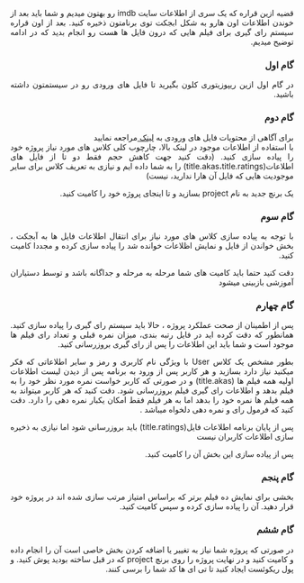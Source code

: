 
<div dir='rtl' align="justify">
  

قضیه ازین قراره که یک سری از اطلاعات سایت imdb  رو بهتون میدیم و شما باید بعد از خوندن اطلاعات اون هارو به شکل ابجکت توی برنامتون ذخیره کنید.
بعد از اون قراره سیستم رای گیری برای فیلم هایی که درون فایل ها هست رو انجام بدید که در ادامه توضیح میدیم.


### گام اول
در گام اول ازین ریپوزیتوری کلون بگیرید تا فایل های ورودی رو در سیستمتون داشته باشید.

### گام دوم
 برای آگاهی از محتویات فایل های ورودی به [لینک ](https://www.imdb.com/interfaces/) مراجعه نمایید  
با استفاده از اطلاعات موجود در لینک بالا، چارچوب کلی کلاس های مورد نیاز پروژه خود را پیاده سازی کنید.
(دقت کنید جهت کاهش حجم فقط دو تا از فایل های اطلاعات(title.akas،title.ratings) را به شما داده ایم و نیازی به تعریف کلاس برای سایر موجودیت هایی که فایل آن هارا ندارید، نیست)


یک برنچ جدید به نام project بسازید و تا اینجای پروژه خود را کامیت کنید.

### گام سوم
با توجه به پیاده سازی کلاس های مورد نیاز برای انتقال اطلاعات فایل ها به آبجکت ، بخش خواندن از فایل و نمایش اظلاعات خوانده شد را پیاده سازی کرده و مجددا کامیت کنید.

دقت کنید حتما باید کامیت های شما مرحله به مرحله و جداگانه باشد و توسط دستیاران آموزشی بازبینی میشود

### گام چهارم
پس از اطمینان از صحت عملکرد پروژه ، حالا باید سیستم رای گیری را پیاده سازی کنید. همانطور که دقت کرده اید در فایل رتبه بندی، میزان نمره قبلی و تعداد رای فیلم ها موجود است و شما باید این اطلاعات را پس از رای گیری بروزرسانی کنید.

بطور مشخص یک کلاس User با ویژگی نام کاربری و رمز و سایر اطلاعاتی که فکر میکنید نیاز دارد بسازید و هر کاربر پس از ورود به برنامه پس از دیدن لیست اطلاعات اولیه همه فیلم ها (title.akas)  و در صورتی که کاربر خواست نمره مورد نظر خود را به فیلم بدهد و اطلاعات رای گیری فیلم بروزرسانی شود. 
دقت کنید که هر کاربر میتواند به همه فیلم ها نمره خود را بدهد اما به هر فیلم فقط امکان یکبار نمره دهی را دارد.
دقت کنید که فرمول رای و نمره دهی دلخواه میباشد . 


پس از پایان برنامه اطلاعات فایل(title.ratings) باید بروزرسانی شود اما نیازی به ذخیره سازی اطلاعات کاربران نیست   

پس از پیاده سازی این بخش آن را کامیت کنید.

### گام پنجم
بخشی برای نمایش ده فیلم برتر که براساس امتیاز مرتب سازی شده اند در پروژه خود قرار دهید. 
آن را پیاده سازی کرده و سپس کامیت کنید.

### گام ششم
در صورتی که پروژه شما نیاز به تغییر یا اضافه کردن بخش خاصی است آن را انجام داده و کامیت کنید
و در نهایت پروژه را روی برنچ project که در قبل ساخته بودید پوش کنید.
و پول ریکوئست ایجاد کنید تا تی ای ها کد شما را برسی کنند.
</div>
